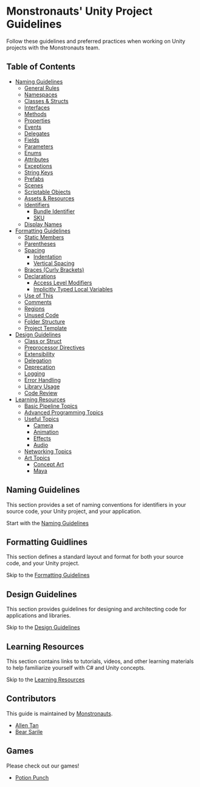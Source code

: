 # Monstronauts' Unity Project Guidelines #

Follow these guidelines and preferred practices when working on Unity projects with the Monstronauts team.

## Table of Contents
- [Naming Guidelines](NAMING.md)
  + [General Rules](NAMING.md#general-rules)
  + [Namespaces](NAMING.md#namespaces)
  + [Classes & Structs](NAMING.md#classes--structs)
  + [Interfaces](NAMING.md#interfaces)
  + [Methods](NAMING.md#methods)
  + [Properties](NAMING.md#properties)
  + [Events](NAMING.md#events)
  + [Delegates](NAMING.md#delegates)
  + [Fields](NAMING.md#fields)
  + [Parameters](NAMING.md#parameters)
  + [Enums](NAMING.md#enums)
  + [Attributes](NAMING.md#attributes)
  + [Exceptions](NAMING.md#exceptions)
  + [String Keys](NAMING.md#string-keys)
  + [Prefabs](NAMING.md#prefabs)
  + [Scenes](NAMING.md#scenes)
  + [Scriptable Objects](NAMING.md#scriptable-objects)
  + [Assets & Resources](NAMING.md#assets--resources)
  + [Identifiers](NAMING.md#identifiers)
    * [Bundle Identifier](NAMING.md#bundle-identifier)
    * [SKU](NAMING.md#sku)
  + [Display Names](NAMING.md#display-names)
- [Formatting Guidelines](FORMATTING.md)
  + [Static Members](FORMATTING.md#static-members)
  + [Parentheses](FORMATTING.md#parentheses)
  + [Spacing](FORMATTING.md#spacing)
    * [Indentation](FORMATTING.md#indentation)
    * [Vertical Spacing](FORMATTING.md#vertical-spacing)
  + [Braces (Curly Brackets)](FORMATTING.md#braces-curly-brackets)
  + [Declarations](FORMATTING.md#declarations)
    * [Access Level Modifiers](FORMATTING.md#access-level-modifiers)
    * [Implicitly Typed Local Variables](FORMATTING.md#implicitly-typed-local-variables)
  + [Use of This](FORMATTING.md#use-of-this)
  + [Comments](FORMATTING.md#comments)
  + [Regions](FORMATTING.md#regions)
  + [Unused Code](FORMATTING.md#unused-code)
  + [Folder Structure](FORMATTING.md#folder-structure)
  + [Project Template](FORMATTING.md#project-template)
- [Design Guidelines](DESIGN.md)
  + [Class or Struct](#class-or-struct)
  + [Preprocessor Directives](#preprocessor-directives)
  + [Extensibility](#extensibility)
  + [Delegation](#delegation)
  + [Deprecation](#deprecation)
  + [Logging](#logging)
  + [Error Handling](#error-handling)
  + [Library Usage](#library-usage)
  + [Code Review](#code-review)
- [Learning Resources](RESOURCES.md)
  + [Basic Pipeline Topics](RESOURCES.md#basic-pipeline-topics)
  + [Advanced Programming Topics](RESOURCES.md#advanced-programming-topics)
  + [Useful Topics](RESOURCES.md#useful-topics)
    * [Camera](RESOURCES.md#camera)
    * [Animation](RESOURCES.md#animation)
    * [Effects](RESOURCES.md#effects)
    * [Audio](RESOURCES.md#audio)
  + [Networking Topics](RESOURCES.md#networking-topics)
  + [Art Topics](RESOURCES.md#art-topics)
    * [Concept Art](RESOURCES.md#concept-art)
    * [Maya](RESOURCES.md#maya)

## Naming Guidelines

This section provides a set of naming conventions for identifiers in your source code, your Unity project, and your application.

Start with the [Naming Guidelines](NAMING.md)

## Formatting Guidlines

This section defines a standard layout and format for both your source code, and your Unity project.

Skip to the [Formatting Guidelines](FORMATTING.md)

## Design Guidelines

This section provides guidelines for designing and architecting code for applications and libraries.

Skip to the [Design Guidelines](DESIGN.md)

## Learning Resources

This section contains links to tutorials, videos, and other learning materials to help familiarize yourself with C# and Unity concepts.

Skip to the [Learning Resources](RESOURCES.md)

## Contributors

This guide is maintained by [Monstronauts](https://monstronauts.com).

- [Allen Tan](https://github.com/abgtan)
- [Bear Sarile](https://github.com/bearsarile)

## Games

Please check out our games!

- [Potion Punch](http://potionpunch.com/)